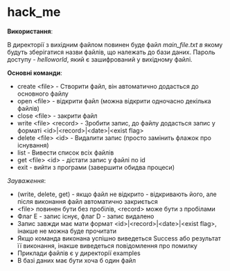 # hack_me

**Використання**:

В директорії з вихідним файлом повинен буде файл *main_file.txt в* якому будуть зберігатися назви файлів, що належать до бази даних.
Пароль доступу - *helloworld*, який є зашифрований у вихідному файлі.

**Основні команди**:
* create \<file\> - Створити файл, він автоматично додасться до основного файлу
* open \<file\> - відкрити файл (можна відкрити одночасно декілька файлів)
* close \<file\> - закрити файл
* write \<file\> \<record\> - Зробити запис, до файлу <file> додасться запис у форматі \<id\>|\<record\>|\<date\>|\<exist flag\>
* delete \<file\> \<id\> - Видалити запис (просто замінить флажок про існування)
* list - Вивести список всіх файлів
* get \<file\> \<id\> - дістати запис у файлі по id
* exit - вийти з програми (завершити обидва процеси)

*Зауваження*: 
* (write, delete, get) - якщо файл не відкрито - відкривають його, але після виконання файл автоматично закриється
* \<file\> повинен бути без пробілів, \<record\> може бути з пробілами
* Флаг E - запис існує, флаг D - запис видалено
* Запис завжди має мати формат \<id\>|\<record\>|\<date\>|\<exist flag\>, інакше не можна буде прочитати
* Якщо команда виконана успішно виведеться Success або результат її виконання, інакше виведеться повідомлення про помилку
* Приклади файлів є у директорії examples
* В базі даних має бути хоча б один файл
